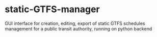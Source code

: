 # static-GTFS-manager
GUI interface for creation, editing, export of static GTFS schedules management for a public transit authority, running on python backend
